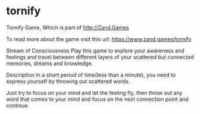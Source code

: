 # tornify
Tornify Game, Which is part of http://Zand.Games

To read more about the game visit this url: https://www.zand.games/tornify

Stream of Consciousness
Play this game to explore your awareness and feelings and travel between different layers of your scattered but connected memories, dreams and knowledge.

Description
In a short period of time(less than a minute), you need to express yourself by throwing out scattered words. 

Just try to focus on your mind and let the feeling fly, then throw out any word that comes to your mind and focus on the next connection point and continue. 
